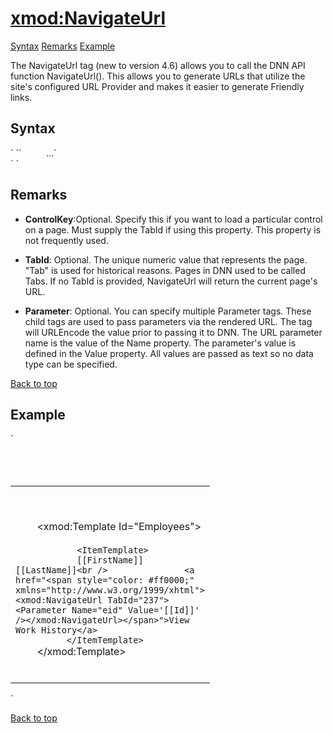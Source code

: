 # <xmod:NavigateUrl>

<a name="top"></a>

[Syntax](#syntax) [Remarks](#remarks) [Example](#example)

The NavigateUrl tag (new to version 4.6) allows you to call the DNN API function NavigateUrl(). This allows you to generate URLs that utilize the site's configured URL Provider and makes it easier to generate Friendly links.

<a name="syntax"></a>

## Syntax

<div xmlns="">`<xmod:NavigateUrl  
    TabId="integer"  
    ControlKey="string" >  
``  
    <Parameter Name="string" Value="string" />  
    ...`</div>

<div xmlns="">`  
</xmod:NavigateUrl>`</div>

<a name="remarks"></a>

## Remarks

*   **ControlKey**:Optional. Specify this if you want to load a particular control on a page. Must supply the TabId if using this property. This property is not frequently used.  

*   **TabId**: Optional. The unique numeric value that represents the page. "Tab" is used for historical reasons. Pages in DNN used to be called Tabs. If no TabId is provided, NavigateUrl will return the current page's URL.  

*   **Parameter**: Optional. You can specify multiple Parameter tags. These child tags are used to pass parameters via the rendered URL. The tag will URLEncode the value prior to passing it to DNN. The URL parameter name is the value of the Name property. The parameter's value is defined in the Value property. All values are passed as text so no data type can be specified.

[Back to top](#top)  
<a name="example"></a>

## Example

<div xmlns="">`<div>  
  <table width="100%">  
    <tr>  
      <td width="250" valign="top">  

        <!-- EMPLOYEES TEMPLATE -->  

        <xmod:Template Id="Employees">  
          <ListDatasource commandtext="SELECT * FROM XMPDemo_Employees" />  
``  
          <ItemTemplate>  
            [[FirstName]] [[LastName]]<br />  
            <a href="<span style="color: #ff0000;" xmlns="http://www.w3.org/1999/xhtml"><xmod:NavigateUrl TabId="237"><Parameter Name="eid" Value='[[Id]]' /></xmod:NavigateUrl></span>">View Work History</a>  
          </ItemTemplate>  
``  
        </xmod:Template>  
      </td>  
    </tr>  
  </table>  
</div>`</div>

[Back to top](#top)